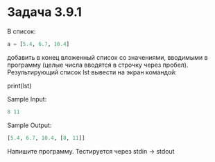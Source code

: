 # Задача 3.9.1

В список:

```python
a = [5.4, 6.7, 10.4]
```

добавить в конец вложенный список со значениями, вводимыми в программу (целые числа вводятся в строчку через пробел). Результирующий список lst вывести на экран командой:

print(lst)

Sample Input:

```python
8 11
```

Sample Output:

```python
[5.4, 6.7, 10.4, [8, 11]]
```

Напишите программу. Тестируется через stdin → stdout
